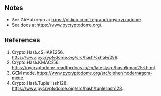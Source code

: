 ## Notes
* See GitHub repo at https://github.com/Legrandin/pycryptodome.
* See docs at https://www.pycryptodome.org/.

## References
1. Crypto.Hash.cSHAKE256. https://www.pycryptodome.org/src/hash/cshake256.
2. Crypto.Hash.KMAC256. https://pycryptodome.readthedocs.io/en/latest/src/hash/kmac256.html.
3. GCM mode. https://www.pycryptodome.org/src/cipher/modern#gcm-mode.
2. Crypto.Hash.TupleHash128. https://www.pycryptodome.org/src/hash/tuplehash128.
